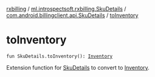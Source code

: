 [rxbilling](../../index.md) / [ml.introspectsoft.rxbilling.SkuDetails](../index.md) / [com.android.billingclient.api.SkuDetails](index.md) / [toInventory](./to-inventory.md)

# toInventory

`fun SkuDetails.toInventory(): `[`Inventory`](../../ml.introspectsoft.rxbilling/-inventory/index.md)

Extension function for [SkuDetails](#) to convert to [Inventory](../../ml.introspectsoft.rxbilling/-inventory/index.md).

